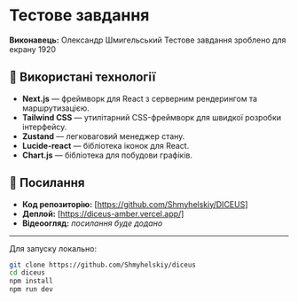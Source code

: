 # Тестове завдання

**Виконавець:** Олександр Шмигельський
Тестове завдання зроблено для екрану 1920

## 🔧 Використані технології

- **Next.js** — фреймворк для React з серверним рендерингом та маршрутизацією.
- **Tailwind CSS** — утилітарний CSS-фреймворк для швидкої розробки інтерфейсу.
- **Zustand** — легковаговий менеджер стану.
- **Lucide-react** — бібліотека іконок для React.
- **Chart.js** — бібліотека для побудови графіків.

## 🔗 Посилання

- **Код репозиторію:** [https://github.com/Shmyhelskiy/DICEUS]
- **Деплой:** [https://diceus-amber.vercel.app/]
- **Відеоогляд:** *посилання буде додано*

---

Для запуску локально:

```bash
git clone https://github.com/Shmyhelskiy/diceus
cd diceus
npm install
npm run dev
